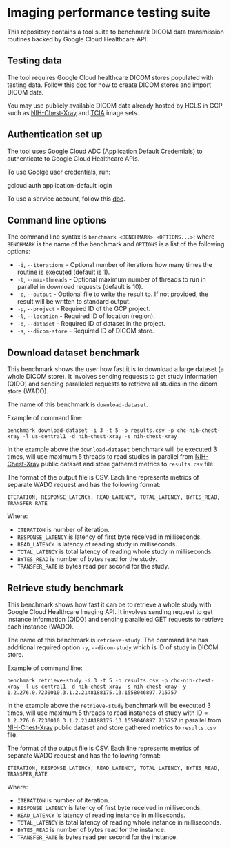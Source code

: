 
# Imaging performance testing suite

This repository contains a tool suite to benchmark DICOM data transmission
routines backed by Google Cloud Healthcare API.

## Testing data

The tool requires Google Cloud healthcare DICOM stores populated with testing
data. Follow this [doc](https://cloud.google.com/healthcare/docs/how-tos/dicom)
for how to create DICOM stores and import DICOM data.

You may use publicly available DICOM data already hosted by HCLS in GCP such as
[NIH-Chest-Xray](https://cloud.google.com/healthcare/docs/resources/public-datasets/nih-chest)
and [TCIA](https://cloud.google.com/healthcare/docs/resources/public-datasets/tcia)
image sets.

## Authentication set up

The tool uses Google Cloud ADC (Application Default Credentials) to authenticate
to Google Cloud Healthcare APIs.

To use Goolge user credentials, run:

  gcloud auth application-default login

To use a service account, follow this [doc](https://cloud.google.com/docs/authentication/production#providing_service_account_credentials).

## Command line options

The command line syntax is `benchmark <BENCHMARK> <OPTIONS...>`; where `BENCHMARK`
is the name of the benchmark and `OPTIONS` is a list of the following options:
- `-i`, `--iterations` - Optional number of iterations how many times the routine is executed
  (default is 1).
- `-t`, `--max-threads` - Optional maximum number of threads to run in parallel in download requests
  (default is 10).
- `-o`, `--output` - Optional file to write the result to. If not provided, the result will be
  written to standard output.
- `-p`, `--project` - Required ID of the GCP project.
- `-l`, `--location` - Required ID of location (region).
- `-d`, `--dataset` - Required ID of dataset in the project.
- `-s`, `--dicom-store` - Required ID of DICOM store.

## Download dataset benchmark

This benchmark shows the user how fast it is to download a large dataset (a whole DICOM store).
It involves sending requests to get study information (QIDO) and sending paralleled requests to
retrieve all studies in the dicom store (WADO).

The name of this benchmark is `download-dataset`.

Example of command line:

    benchmark download-dataset -i 3 -t 5 -o results.csv -p chc-nih-chest-xray -l us-central1 -d nih-chest-xray -s nih-chest-xray

In the example above the `download-dataset` benchmark will be executed 3 times, will use maximum 5 threads
to read studies in parallel from [NIH-Chest-Xray](https://cloud.google.com/healthcare/docs/resources/public-datasets/nih-chest#cloud-healthcare-api)
public dataset and store gathered metrics to `results.csv` file.

The format of the output file is CSV. Each line represents metrics of separate WADO request and
has the following format:

    ITERATION, RESPONSE_LATENCY, READ_LATENCY, TOTAL_LATENCY, BYTES_READ, TRANSFER_RATE

Where:
- `ITERATION` is number of iteration.
- `RESPONSE_LATENCY` is latency of first byte received in milliseconds.
- `READ_LATENCY` is latency of reading study in milliseconds.
- `TOTAL_LATENCY` is total latency of reading whole study in milliseconds.
- `BYTES_READ` is number of bytes read for the study.
- `TRANSFER_RATE` is bytes read per second for the study.

## Retrieve study benchmark

This benchmark shows how fast it can be to retrieve a whole study with Google Cloud Healthcare
Imaging API. It involves sending request to get instance information (QIDO) and sending
paralleled GET requests to retrieve each instance (WADO).

The name of this benchmark is `retrieve-study`. The command line has additional required option
`-y`, `--dicom-study` which is ID of study in DICOM store.

Example of command line:

    benchmark retrieve-study -i 3 -t 5 -o results.csv -p chc-nih-chest-xray -l us-central1 -d nih-chest-xray -s nih-chest-xray -y 1.2.276.0.7230010.3.1.2.2148188175.13.1558046897.715757

In the example above the `retrieve-study` benchmark will be executed 3 times, will use maximum 5 threads
to read instances of study with ID = `1.2.276.0.7230010.3.1.2.2148188175.13.1558046897.715757`
in parallel from [NIH-Chest-Xray](https://cloud.google.com/healthcare/docs/resources/public-datasets/nih-chest#cloud-healthcare-api)
public dataset and store gathered metrics to `results.csv` file.

The format of the output file is CSV. Each line represents metrics of separate WADO request and
has the following format:

    ITERATION, RESPONSE_LATENCY, READ_LATENCY, TOTAL_LATENCY, BYTES_READ, TRANSFER_RATE

Where:
- `ITERATION` is number of iteration.
- `RESPONSE_LATENCY` is latency of first byte received in milliseconds.
- `READ_LATENCY` is latency of reading instance in milliseconds.
- `TOTAL_LATENCY` is total latency of reading whole instance in milliseconds.
- `BYTES_READ` is number of bytes read for the instance.
- `TRANSFER_RATE` is bytes read per second for the instance.
